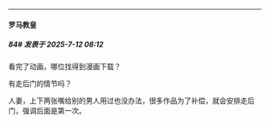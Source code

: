 ﻿
*****

####  罗马教皇  
##### 84#       发表于 2025-7-12 08:12

看完了动画，哪位找得到漫画下载？

有走后门的情节吗？

人妻，上下两张嘴给别的男人用过也没办法，很多作品为了补偿，就会安排走后门，强调后面是第一次。

